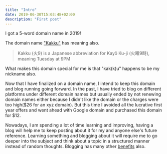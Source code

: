 ```yaml
---
title: "Intro"
date: 2019-06-30T15:03:48+02:00
description: "First post"
---
```


I got a 5-word domain name in 2019!

The domain name ["Kakku"](https://en.wikipedia.org/wiki/Kakku) has meaning also.

> Kakku (火9) is a Japanese abbreviation for Kayō Ku-ji (火曜9時), meaning Tuesday at 9PM

What makes this domain special for me is that "kak(k)u" happens to be my nickname also.

Now that I have finalized on a domain name, I intend to keep this domain and blog running going forward. In the past, I have tried to blog on different platforms under different domain names but usually ended by not renewing domain names either because I didn't like the domain or the charges were too high($26 for an xyz domain). But this time I avoided all the lucrative first year offers and went ahead with Google domain and purchased this domain for $12.

Nowadays, I am spending a lot of time learning and improving, having a blog will help me to keep posting about it for my and anyone else's future reference. Learning something and blogging about it will require me to go deeper into the subject and think about a topic in a structured manner instead of random thoughts. Blogging has many other [benefits](https://www.freecodecamp.org/news/every-developer-should-have-a-blog-heres-why-and-how-to-stick-with-it-5fd55a247fbf/) also.

